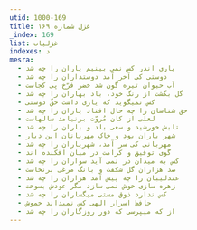 ```yaml
---
utid: 1000-169
title: غزل شماره ۱۶۹
_index: 169
list: غزلیات
indexes: د
mesra:
  - یاری اندر کس نمی بینیم یاران را چه شد
  - دوستی کی آخر آمد دوستداران را چه شد
  - آب حیوان تیره گون شد خضر فرّخ پی کجاست
  - گل بگشت از رنگ خود، باد بهاران را چه شد
  - کس نمیگوید که یاری داشت حقّ دوستی
  - حق شناسان را چه حال افتاد یاران را چه شد
  - لعلی از کان مُروّت برنیامد سالهاست
  - تابش خورشید و سعی باد و باران را چه شد
  - شهر یاران بود و خاکِ مهربانان این دیار
  - مهربانی کی سر آمد، شهریاران را چه شد
  - گوی توفیق و کرامت در میان افکنده اند
  - کس به میدان در نمی آید سواران را چه شد
  - صد هزاران گل شکفت و بانگ مرغی برنخاست
  - عندلیبان را چه پیش آمد هزاران را چه شد
  - زهره سازی خوش نمی سازد مگر عودش بسوخت
  - کس ندارد ذوق مستی میگساران را چه شد
  - حافظ اسرار الهی کس نمیداند خموش
  - از که میپرسی که دورِ روزگاران را چه شد
---
```

